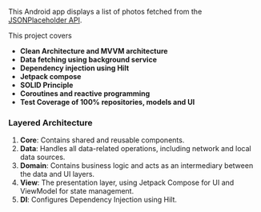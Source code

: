 This Android app displays a list of photos fetched from the [JSONPlaceholder API](https://jsonplaceholder.typicode.com/). 

This project covers

- **Clean Architecture and MVVM architecture**
- **Data fetching using background service**
- **Dependency injection using Hilt**
- **Jetpack compose**
- **SOLID Principle**
- **Coroutines and reactive programming**
- **Test Coverage of 100% repositories, models and UI**

### Layered Architecture

1. **Core**: Contains shared and reusable components.
2. **Data**: Handles all data-related operations, including network and local data sources.
3. **Domain**: Contains business logic and acts as an intermediary between the data and UI layers.
4. **View**: The presentation layer, using Jetpack Compose for UI and ViewModel for state management.
5. **DI**: Configures Dependency Injection using Hilt.
